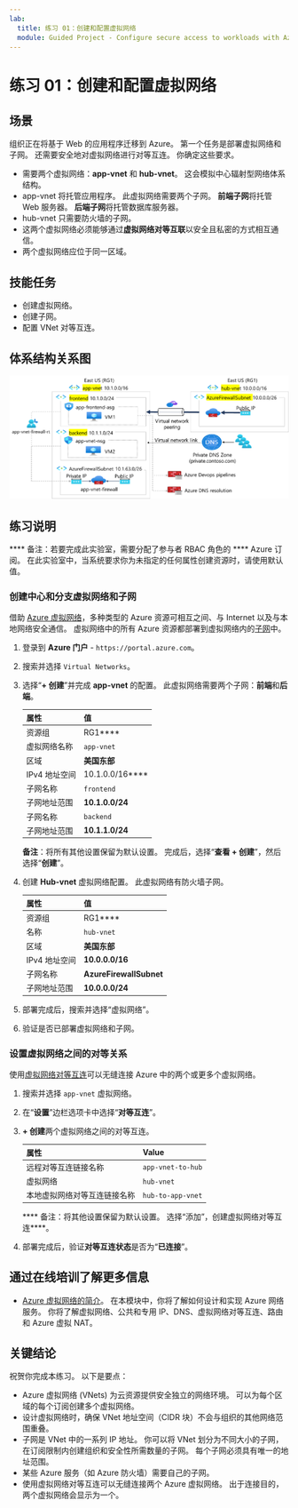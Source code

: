 ```yaml
---
lab:
  title: 练习 01：创建和配置虚拟网络
  module: Guided Project - Configure secure access to workloads with Azure virtual networking services
---
```


# 练习 01：创建和配置虚拟网络

## 场景

组织正在将基于 Web 的应用程序迁移到 Azure。 第一个任务是部署虚拟网络和子网。 还需要安全地对虚拟网络进行对等互连。 你确定这些要求。 
+ 需要两个虚拟网络：**app-vnet** 和 **hub-vnet**。 这会模拟中心辐射型网络体系结构。 
+ app-vnet 将托管应用程序。 此虚拟网络需要两个子网。 **前端子网**将托管 Web 服务器。 **后端子网**将托管数据库服务器。
+ hub-vnet 只需要防火墙的子网。 
+ 这两个虚拟网络必须能够通过**虚拟网络对等互联**以安全且私密的方式相互通信。 
+ 两个虚拟网络应位于同一区域。 

## 技能任务

+ 创建虚拟网络。
+ 创建子网。
+ 配置 VNet 对等互连。

## 体系结构关系图

![显示两个对等虚拟网络的关系表。](../Media/task-1.png)

## 练习说明

**** 备注：若要完成此实验室，需要分配了参与者 RBAC 角色的 **** Azure 订阅[](https://azure.microsoft.com/free/)。 在此实验室中，当系统要求你为未指定的任何属性创建资源时，请使用默认值。

### 创建中心和分支虚拟网络和子网

借助 [Azure 虚拟网络](https://learn.microsoft.com/azure/virtual-network/virtual-networks-overview)，多种类型的 Azure 资源可相互之间、与 Internet 以及与本地网络安全通信。 虚拟网络中的所有 Azure 资源都部署到虚拟网络内的[子网](https://learn.microsoft.com/azure/virtual-network/virtual-network-manage-subnet?tabs=azure-portal)中。 

1. 登录到 **Azure 门户** - `https://portal.azure.com`。
   
1. 搜索并选择 `Virtual Networks`。
   
1. 选择“**+ 创建**”并完成 **app-vnet** 的配置。 此虚拟网络需要两个子网：**前端**和**后端**。 

    | 属性             | 值           |
    | :------------------- | :-------------- |
    | 资源组       | RG1****         |
    | 虚拟网络名称 | `app-vnet`    |
    | 区域               | **美国东部**     |
    | IPv4 地址空间   | 10.1.0.0/16**** |
    | 子网名称          | `frontend`    |
    | 子网地址范围 | **10.1.0.0/24** |
    | 子网名称          | `backend`     |
    | 子网地址范围 | **10.1.1.0/24** |

    **备注**：将所有其他设置保留为默认设置。 完成后，选择“**查看 + 创建**”，然后选择“**创建**”。
   
1. 创建 **Hub-vnet** 虚拟网络配置。 此虚拟网络有防火墙子网。 

    | 属性             | 值                    |
    | :------------------- | :----------------------- |
    | 资源组       | RG1****                  |
    | 名称                 | `hub-vnet` |
    | 区域               | **美国东部**              |
    | IPv4 地址空间   | **10.0.0.0/16**          |
    | 子网名称          | **AzureFirewallSubnet**  |
    | 子网地址范围 | **10.0.0.0/24**          |

1. 部署完成后，搜索并选择“虚拟网络”。

1. 验证是否已部署虚拟网络和子网。 

### 设置虚拟网络之间的对等关系

使用[虚拟网络对等互连](https://learn.microsoft.com/azure/virtual-network/virtual-network-peering-overview)可以无缝连接 Azure 中的两个或更多个虚拟网络。 

1. 搜索并选择 `app-vnet` 虚拟网络。
   
1. 在“**设置**”边栏选项卡中选择“**对等互连**”。
   
1. **+ 创建**两个虚拟网络之间的对等互连。 

    | 属性                                 | Value                          |
    | :--------------------------------------- | :----------------------------- |
    | 远程对等互连链接名称              | `app-vnet-to-hub` |
    | 虚拟网络    | `hub-vnet` |
    | 本地虚拟网络对等互连链接名称 | `hub-to-app-vnet` |

    **** 备注：将其他设置保留为默认设置。 选择“添加”，创建虚拟网络对等互连****。

1. 部署完成后，验证**对等互连状态**是否为“**已连接**”。

## 通过在线培训了解更多信息

+ [Azure 虚拟网络的简介](https://learn.microsoft.com/training/modules/introduction-to-azure-virtual-networks/)。 在本模块中，你将了解如何设计和实现 Azure 网络服务。 你将了解虚拟网络、公共和专用 IP、DNS、虚拟网络对等互连、路由和 Azure 虚拟 NAT。

## 关键结论

祝贺你完成本练习。 以下是要点：

+ Azure 虚拟网络 (VNets) 为云资源提供安全独立的网络环境。 可以为每个区域的每个订阅创建多个虚拟网络。
+ 设计虚拟网络时，确保 VNet 地址空间（CIDR 块）不会与组织的其他网络范围重叠。
+ 子网是 VNet 中的一系列 IP 地址。 你可以将 VNet 划分为不同大小的子网，在订阅限制内创建组织和安全性所需数量的子网。 每个子网必须具有唯一的地址范围。
+ 某些 Azure 服务（如 Azure 防火墙）需要自己的子网。
+ 使用虚拟网络对等互连可以无缝连接两个 Azure 虚拟网络。 出于连接目的，两个虚拟网络会显示为一个。
